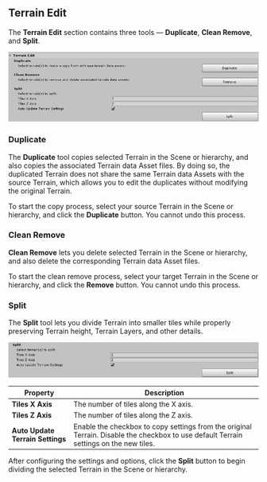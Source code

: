 ## Terrain Edit

The **Terrain Edit** section contains three tools — **Duplicate**, **Clean Remove**, and **Split**.

![](images/Toolbox_Utilities_Edit.png)

### Duplicate

The **Duplicate** tool copies selected Terrain in the Scene or hierarchy, and also copies the associated Terrain data Asset files. By doing so, the duplicated Terrain does not share the same Terrain data Assets with the source Terrain, which allows you to edit the duplicates without modifying the original Terrain.

To start the copy process, select your source Terrain in the Scene or hierarchy, and click the **Duplicate** button. You cannot undo this process.

### Clean Remove

**Clean Remove** lets you delete selected Terrain in the Scene or hierarchy, and also delete the corresponding Terrain data Asset files.

To start the clean remove process, select your target Terrain in the Scene or hierarchy, and click the **Remove** button. You cannot undo this process.

### Split

The **Split** tool lets you divide Terrain into smaller tiles while properly preserving Terrain height, Terrain Layers, and other details. 

![](images/Toolbox_Utilities_Split.png)

| **Property**                     | **Description**                                              |
| -------------------------------- | ------------------------------------------------------------ |
| **Tiles X Axis**                 | The number of tiles along the X axis.                        |
| **Tiles Z Axis**                 | The number of tiles along the Z axis.                        |
| **Auto Update Terrain Settings** | Enable the checkbox to copy settings from the original Terrain. Disable the checkbox to use default Terrain settings on the new tiles. |

After configuring the settings and options, click the **Split** button to begin dividing the selected Terrain in the Scene or hierarchy.